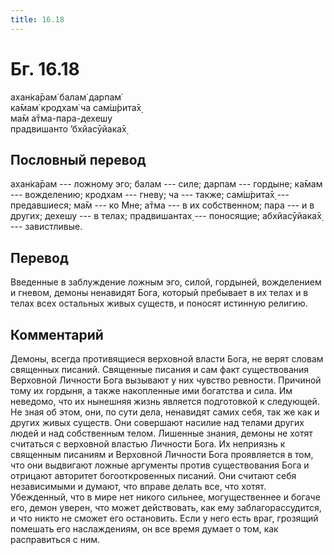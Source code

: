 ```yaml
---
title: 16.18
---
```


# Бг. 16.18
ахан̇ка̄рам̇ балам̇ дарпам̇<br/>
ка̄мам̇ кродхам̇ ча сам̇ш́рита̄х̣<br/>
ма̄м а̄тма-пара-дехешу<br/>
прадвишанто ’бхйасӯйака̄х̣
## Пословный перевод

ахан̇ка̄рам --- ложному эго; балам --- силе; дарпам --- гордыне; ка̄мам ---
вожделению; кродхам --- гневу; ча --- также; сам̇ш́рита̄х̣ --- предавшиеся;
ма̄м --- ко Мне; а̄тма --- в их собственном; пара --- и в других; дехешу
--- в телах; прадвишантах̣ --- поносящие; абхйасӯйака̄х̣ --- завистливые.

## Перевод

Введенные в заблуждение ложным эго, силой, гордыней, вожделением и
гневом, демоны ненавидят Бога, который пребывает в их телах и в телах
всех остальных живых существ, и поносят истинную религию.

## Комментарий

Демоны, всегда противящиеся верховной власти Бога, не верят словам
священных писаний. Священные писания и сам факт существования Верховной
Личности Бога вызывают у них чувство ревности. Причиной тому их гордыня,
а также накопленные ими богатства и сила. Им неведомо, что их нынешняя
жизнь является подготовкой к следующей. Не зная об этом, они, по сути
дела, ненавидят самих себя, так же как и других живых существ. Они
совершают насилие над телами других людей и над собственным телом.
Лишенные знания, демоны не хотят считаться с верховной властью Личности
Бога. Их неприязнь к священным писаниям и Верховной Личности Бога
проявляется в том, что они выдвигают ложные аргументы против
существования Бога и отрицают авторитет богооткровенных писаний. Они
считают себя независимыми и думают, что вправе делать все, что хотят.
Убежденный, что в мире нет никого сильнее, могущественнее и богаче его,
демон уверен, что может действовать, как ему заблагорассудится, и что
никто не сможет его остановить. Если у него есть враг, грозящий помешать
его наслаждениям, он все время думает о том, как расправиться с ним.
